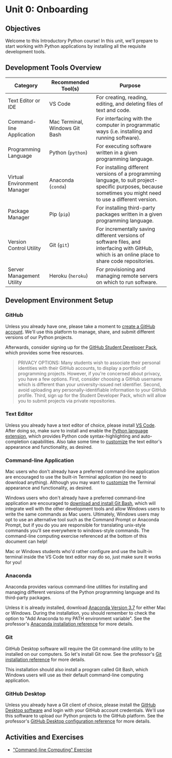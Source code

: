 # Unit 0: Onboarding

## Objectives

Welcome to this Introductory Python course! In this unit, we'll prepare to start working with Python applications by installing all the requisite development tools.

## Development Tools Overview

Category | Recommended Tool(s) | Purpose
--- | --- | ---
Text Editor or IDE | VS Code | For creating, reading, editing, and deleting files of text and code.
Command-line Application | Mac Terminal, Windows Git Bash | For interfacing with the computer in programmatic ways (i.e. installing and running software).
Programming Language | Python (`python`) | For executing software written in a given programming language.
Virtual Environment Manager | Anaconda (`conda`) | For installing different versions of a programming language, to suit project-specific purposes, because sometimes you might need to use a different version.
Package Manager | Pip (`pip`)| For installing third-party packages written in a given programming language.
Version Control Utility | Git (`git`) | For incrementally saving different versions of software files, and interfacing with GitHub, which is an online place to share code repositories.
Server Management Utility | Heroku (`heroku`) | For provisioning and managing remote servers on which to run software.

## Development Environment Setup

### GitHub

Unless you already have one, please take a moment to [create a GitHub account](https://github.com/). We'll use this platform to manage, share, and submit different versions of our Python projects.

Afterwards, consider signing up for the [GitHub Student Developer Pack](https://education.github.com/pack), which provides some free resources.

> PRIVACY OPTIONS: Many students wish to associate their personal identities with their GitHub accounts, to display a portfolio of programming projects. However, if you're concerned about privacy, you have a few options. First, consider choosing a GitHub username which is different than your university-issued net identifier. Second, avoid uploading any personally-identifiable information to your GitHub profile. Third, sign up for the Student Developer Pack, which will allow you to submit projects via private repositories.

### Text Editor

Unless you already have a text editor of choice, please install [VS Code](https://code.visualstudio.com/). After doing so, make sure to install and enable the [Python language extension](/notes/devtools/vs-code.md#python-syntax-auto-completion), which provides Python code syntax-highlighting and auto-completion capabilities. Also take some time to [customize](/notes/devtools/vs-code.md#basic-configuration) the text editor's appearance and functionality, as desired.

### Command-line Application

Mac users who don't already have a preferred command-line application are encouraged to use the built-in Terminal application (no need to download anything). Although you may want to [customize](/exercises/command-line-computing/mac-terminal-config.md) the Terminal appearance and functionality, as desired. 

Windows users who don't already have a preferred command-line application are encouraged to [download and install Git Bash](https://git-scm.com/downloads), which will integrate well with the other development tools and allow Windows users to write the same commands as Mac users. Ultimately, Windows users may opt to use an alternative tool such as the Command Prompt or Anaconda Prompt, but if you do you are responsible for translating unix-style commands you'll see everywhere to windows-style commands. The command-line computing exercise referenced at the bottom of this document can help!

Mac or Windows students who'd rather configure and use the built-in terminal inside the VS Code text editor may do so, just make sure it works for you!

### Anaconda

Anaconda provides various command-line utilities for installing and managing different versions of the Python programming language and its third-party packages.

Unless it is already installed, download [Anaconda Version 3.7](https://www.anaconda.com/download) for either Mac or Windows. During the installation, you should remember to check the option to "Add Anaconda to my PATH environment variable". See the professor's [Anaconda installation reference](/notes/clis/conda.md#installation) for more details.

### Git

GitHub Desktop software will require the Git command-line utility to be installed on our computers. So let's install Git now. See the professor's [Git installation reference](/notes/clis/git.md#installation) for more details.

This installation should also install a program called Git Bash, which Windows users will use as their default command-line computing application.

### GitHub Desktop

Unless you already have a Git client of choice, please install the [GitHub Desktop software](https://desktop.github.com/) and login with your GitHub account credentials. We'll use this software to upload our Python projects to the GitHub platform. See the professor's [GitHub Desktop configuration reference](/notes/devtools/github-desktop.md#configuration) for more details.

## Activities and Exercises

  + ["Command-line Computing" Exercise](/exercises/command-line-computing)
